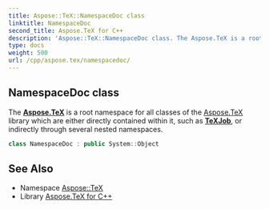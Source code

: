 ```yaml
---
title: Aspose::TeX::NamespaceDoc class
linktitle: NamespaceDoc
second_title: Aspose.TeX for C++
description: 'Aspose::TeX::NamespaceDoc class. The Aspose.TeX is a root namespace for all classes of the Aspose.TeX library which are either directly contained within it, such as TeXJob, or indirectly through several nested namespaces in C++.'
type: docs
weight: 500
url: /cpp/aspose.tex/namespacedoc/
---
```

## NamespaceDoc class


The **[Aspose.TeX](../)** is a root namespace for all classes of the [Aspose.TeX](../) library which are either directly contained within it, such as **[TeXJob](../texjob/)**, or indirectly through several nested namespaces.

```cpp
class NamespaceDoc : public System::Object
```

## See Also

* Namespace [Aspose::TeX](../)
* Library [Aspose.TeX for C++](../../)
